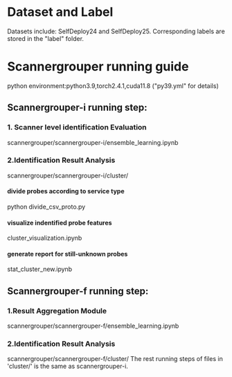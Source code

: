 # Dataset and Label
Datasets include: SelfDeploy24 and SelfDeploy25. Corresponding labels are stored in the "label" folder.


# Scannergrouper running guide

python environment:python3.9,torch2.4.1,cuda11.8 ("py39.yml" for details)

## Scannergrouper-i running step:

### 1. Scanner level identification Evaluation 
scannergrouper/scannergrouper-i/ensemble_learning.ipynb

### 2.Identification Result Analysis
scannergrouper/scannergrouper-i/cluster/

#### divide probes according to service type
python divide_csv_proto.py

#### visualize indentified probe features
cluster_visualization.ipynb

#### generate report for still-unknown probes
stat_cluster_new.ipynb


## Scannergrouper-f running step:

### 1.Result Aggregation Module
scannergrouper/scannergrouper-f/ensemble_learning.ipynb

### 2.Identification Result Analysis
scannergrouper/scannergrouper-f/cluster/
The rest running steps of files in 'cluster/' is the same as scannergrouper-i.

